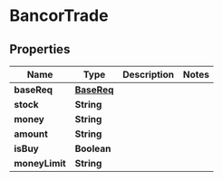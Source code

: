 
# BancorTrade

## Properties
Name | Type | Description | Notes
------------ | ------------- | ------------- | -------------
**baseReq** | [**BaseReq**](BaseReq.md) |  | 
**stock** | **String** |  | 
**money** | **String** |  | 
**amount** | **String** |  | 
**isBuy** | **Boolean** |  | 
**moneyLimit** | **String** |  | 



